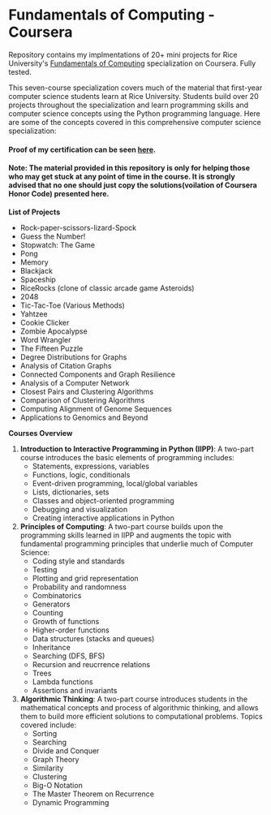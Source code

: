 # Fundamentals of Computing - Coursera

Repository contains my implmentations of 20+ mini projects for Rice University's <a href="https://www.coursera.org/specializations/computer-fundamentals" target="_blank">Fundamentals of Computing</a> specialization on Coursera. Fully tested.

This seven-course specialization covers much of the material that first-year computer science students learn at Rice University. Students build over 20 projects throughout the specialization and learn programming skills and computer science concepts using the Python programming language. Here are some of the concepts covered in this comprehensive computer science specialization:

#### Proof of my certification can be seen [here](https://www.coursera.org/account/accomplishments/specialization/certificate/LXSDCK4EBA7Q).</br> 
#### Note: The material provided in this repository is only for helping those who may get stuck at any point of time in the course. It is strongly advised that no one should just copy the solutions(voilation of Coursera Honor Code) presented here.

<strong>List of Projects</strong>
<ul>
  <li>Rock-paper-scissors-lizard-Spock</li>
  <li>Guess the Number!</li>
  <li>Stopwatch: The Game</li>
  <li>Pong</li>
  <li>Memory</li>
  <li>Blackjack</li>
  <li>Spaceship</li>
  <li>RiceRocks (clone of classic arcade game Asteroids)</li>
  <li>2048</li>
  <li>Tic-Tac-Toe (Various Methods)</li>
  <li>Yahtzee</li>
  <li>Cookie Clicker</li>
  <li>Zombie Apocalypse</li>
  <li>Word Wrangler</li>
  <li>The Fifteen Puzzle</li>
  <li>Degree Distributions for Graphs</li>
  <li>Analysis of Citation Graphs</li>
  <li>Connected Components and Graph Resilience</li>
  <li>Analysis of a Computer Network</li>
  <li>Closest Pairs and Clustering Algorithms</li>
  <li>Comparison of Clustering Algorithms</li>
  <li>Computing Alignment of Genome Sequences</li>
  <li>Applications to Genomics and Beyond</li>
</ul>

<strong>Courses Overview</strong>
<ol>
  <li><strong>Introduction to Interactive Programming in Python (IIPP)</strong>: A two-part course introduces the basic elements of programming includes:
  <ul>
    <li>Statements, expressions, variables</li>
    <li>Functions, logic, conditionals</li>
    <li>Event-driven programming, local/global variables</li>
    <li>Lists, dictionaries, sets</li>
    <li>Classes and object-oriented programming</li>
    <li>Debugging and visualization</li>
    <li>Creating interactive applications in Python</li>
  </ul>
  </li>
  <li><strong>Principles of Computing</strong>: A two-part course builds upon the programming skills learned in IIPP and augments the topic with fundamental programming principles that underlie much of Computer Science: 
  <ul>
    <li>Coding style and standards</li>
    <li>Testing</li>
    <li>Plotting and grid representation</li>
    <li>Probability and randomness</li>
    <li>Combinatorics</li>
    <li>Generators</li>
    <li>Counting</li>
    <li>Growth of functions</li>
    <li>Higher-order functions</li>
    <li>Data structures (stacks and queues)</li>
    <li>Inheritance</li>
    <li>Searching (DFS, BFS)</li>
    <li>Recursion and reucrrence relations</li>
    <li>Trees</li>
    <li>Lambda functions</li>
    <li>Assertions and invariants</li>
  </ul>  
  </li>
  <li><strong>Algorithmic Thinking</strong>: A two-part course introduces students in the mathematical concepts and process of algorithmic thinking, and allows them to build more efficient solutions to computational problems. Topics covered include:
  <ul>
    <li>Sorting</li>
    <li>Searching</li>
    <li>Divide and Conquer</li>
    <li>Graph Theory</li>
    <li>Similarity</li>
    <li>Clustering</li>
    <li>Big-O Notation</li>
    <li>The Master Theorem on Recurrence</li>
    <li>Dynamic Programming</li>
  </ul>
  </li>
</ol>


